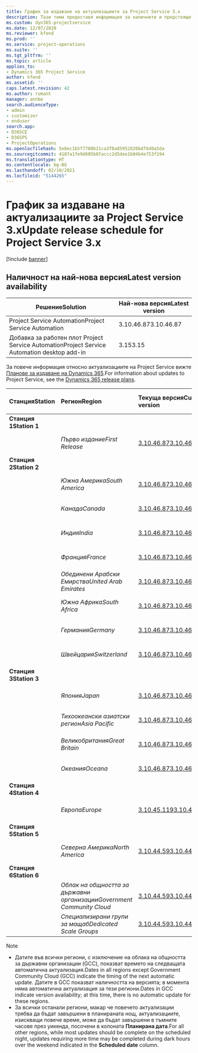 ```yaml
---
title: График за издаване на актуализациите за Project Service 3.x
description: Тази тема предоставя информация за наличните и предстоящите издания на Dynamics 365 Project Service Automation.
ms.custom: dyn365-projectservice
ms.date: 12/07/2020
ms.reviewer: kfend
ms.prod: ''
ms.service: project-operations
ms.suite: ''
ms.tgt_pltfrm: ''
ms.topic: article
applies_to:
- Dynamics 365 Project Service
author: kfend
ms.assetid: ''
caps.latest.revision: 42
ms.author: rumant
manager: annbe
search.audienceType:
- admin
- customizer
- enduser
search.app:
- D365CE
- D365PS
- ProjectOperations
ms.openlocfilehash: 5e8ec1b5f7760b21ca3f0a85952820bdf6d0a5da
ms.sourcegitcommit: 418fa1fe9d605b8faccc2d5dee1b04b4e753f194
ms.translationtype: HT
ms.contentlocale: bg-BG
ms.lasthandoff: 02/10/2021
ms.locfileid: "5144265"
---
```

# <a name="update-release-schedule-for-project-service-3x"></a><span data-ttu-id="de22d-103">График за издаване на актуализациите за Project Service 3.x</span><span class="sxs-lookup"><span data-stu-id="de22d-103">Update release schedule for Project Service 3.x</span></span>

[!include [banner](../includes/psa-now-project-operations.md)]

## <a name="latest-version-availability"></a><span data-ttu-id="de22d-104">Наличност на най-нова версия</span><span class="sxs-lookup"><span data-stu-id="de22d-104">Latest version availability</span></span>

| <span data-ttu-id="de22d-105">Решение</span><span class="sxs-lookup"><span data-stu-id="de22d-105">Solution</span></span>  | <span data-ttu-id="de22d-106">Най-нова версия</span><span class="sxs-lookup"><span data-stu-id="de22d-106">Latest version</span></span> |
|-------|----|
| <span data-ttu-id="de22d-107">Project Service Automation</span><span class="sxs-lookup"><span data-stu-id="de22d-107">Project Service Automation</span></span>    | <span data-ttu-id="de22d-108">3.10.46.87</span><span class="sxs-lookup"><span data-stu-id="de22d-108">3.10.46.87</span></span> |
| <span data-ttu-id="de22d-109">Добавка за работен плот Project Service Automation</span><span class="sxs-lookup"><span data-stu-id="de22d-109">Project Service Automation desktop add-in</span></span>                | <span data-ttu-id="de22d-110">3.15</span><span class="sxs-lookup"><span data-stu-id="de22d-110">3.15</span></span>          |

<span data-ttu-id="de22d-111">За повече информация относно актуализациите на Project Service вижте [Планове за издаване на Dynamics 365](https://docs.microsoft.com/dynamics365/release-plans/).</span><span class="sxs-lookup"><span data-stu-id="de22d-111">For information about updates to Project Service, see the [Dynamics 365 release plans](https://docs.microsoft.com/dynamics365/release-plans/).</span></span> 

| <span data-ttu-id="de22d-112">Станция</span><span class="sxs-lookup"><span data-stu-id="de22d-112">Station</span></span>  | <span data-ttu-id="de22d-113">Регион</span><span class="sxs-lookup"><span data-stu-id="de22d-113">Region</span></span> | <span data-ttu-id="de22d-114">Текуща версия</span><span class="sxs-lookup"><span data-stu-id="de22d-114">Current version</span></span> | <span data-ttu-id="de22d-115">Следваща версия</span><span class="sxs-lookup"><span data-stu-id="de22d-115">Next version</span></span> |  <span data-ttu-id="de22d-116">Планирана дата</span><span class="sxs-lookup"><span data-stu-id="de22d-116">Scheduled date</span></span>
| :---   | :---   | :---   | :---   |:---   |         
|<span data-ttu-id="de22d-117"><strong>Станция 1</strong></span><span class="sxs-lookup"><span data-stu-id="de22d-117"><strong>Station 1</strong></span></span> | |  |  | |
| | <span data-ttu-id="de22d-118"><i>Първо издание</i></span><span class="sxs-lookup"><span data-stu-id="de22d-118"><i>First Release</i></span></span> | [<span data-ttu-id="de22d-119">3.10.46.87</span><span class="sxs-lookup"><span data-stu-id="de22d-119">3.10.46.87</span></span>](whats-new-ur-28-5.md) | <span data-ttu-id="de22d-120">TBD</span><span class="sxs-lookup"><span data-stu-id="de22d-120">TBD</span></span> | <span data-ttu-id="de22d-121">19 февруари 2021</span><span class="sxs-lookup"><span data-stu-id="de22d-121">February 19, 2021</span></span>
|<span data-ttu-id="de22d-122"><strong>Станция 2</strong></span><span class="sxs-lookup"><span data-stu-id="de22d-122"><strong>Station 2</strong></span></span> | |  |  | |
| | <span data-ttu-id="de22d-123"><i>Южна Америка</i></span><span class="sxs-lookup"><span data-stu-id="de22d-123"><i>South America</i></span></span> | [<span data-ttu-id="de22d-124">3.10.46.87</span><span class="sxs-lookup"><span data-stu-id="de22d-124">3.10.46.87</span></span>](whats-new-ur-28-5.md) | <span data-ttu-id="de22d-125">TBD</span><span class="sxs-lookup"><span data-stu-id="de22d-125">TBD</span></span> | <span data-ttu-id="de22d-126">26 февруари 2021</span><span class="sxs-lookup"><span data-stu-id="de22d-126">February 26, 2021</span></span>
| | <span data-ttu-id="de22d-127"><i>Канада</i></span><span class="sxs-lookup"><span data-stu-id="de22d-127"><i>Canada</i></span></span> | [<span data-ttu-id="de22d-128">3.10.46.87</span><span class="sxs-lookup"><span data-stu-id="de22d-128">3.10.46.87</span></span>](whats-new-ur-28-5.md) | <span data-ttu-id="de22d-129">TBD</span><span class="sxs-lookup"><span data-stu-id="de22d-129">TBD</span></span> | <span data-ttu-id="de22d-130">26 февруари 2021</span><span class="sxs-lookup"><span data-stu-id="de22d-130">February 26, 2021</span></span>
| | <span data-ttu-id="de22d-131"><i>Индия</i></span><span class="sxs-lookup"><span data-stu-id="de22d-131"><i>India</i></span></span> | [<span data-ttu-id="de22d-132">3.10.46.87</span><span class="sxs-lookup"><span data-stu-id="de22d-132">3.10.46.87</span></span>](whats-new-ur-28-5.md) | <span data-ttu-id="de22d-133">TBD</span><span class="sxs-lookup"><span data-stu-id="de22d-133">TBD</span></span> | <span data-ttu-id="de22d-134">26 февруари 2021</span><span class="sxs-lookup"><span data-stu-id="de22d-134">February 26, 2021</span></span>
| | <span data-ttu-id="de22d-135"><i>Франция</i></span><span class="sxs-lookup"><span data-stu-id="de22d-135"><i>France</i></span></span> | [<span data-ttu-id="de22d-136">3.10.46.87</span><span class="sxs-lookup"><span data-stu-id="de22d-136">3.10.46.87</span></span>](whats-new-ur-28-5.md) | <span data-ttu-id="de22d-137">TBD</span><span class="sxs-lookup"><span data-stu-id="de22d-137">TBD</span></span> | <span data-ttu-id="de22d-138">26 февруари 2021</span><span class="sxs-lookup"><span data-stu-id="de22d-138">February 26, 2021</span></span>
| | <span data-ttu-id="de22d-139"><i>Обединени Арабски Емирства</i></span><span class="sxs-lookup"><span data-stu-id="de22d-139"><i>United Arab Emirates</i></span></span> | [<span data-ttu-id="de22d-140">3.10.46.87</span><span class="sxs-lookup"><span data-stu-id="de22d-140">3.10.46.87</span></span>](whats-new-ur-28-5.md) | <span data-ttu-id="de22d-141">TBD</span><span class="sxs-lookup"><span data-stu-id="de22d-141">TBD</span></span> | <span data-ttu-id="de22d-142">26 февруари 2021</span><span class="sxs-lookup"><span data-stu-id="de22d-142">February 26, 2021</span></span>
| | <span data-ttu-id="de22d-143"><i>Южна Африка</i></span><span class="sxs-lookup"><span data-stu-id="de22d-143"><i>South Africa</i></span></span> | [<span data-ttu-id="de22d-144">3.10.46.87</span><span class="sxs-lookup"><span data-stu-id="de22d-144">3.10.46.87</span></span>](whats-new-ur-28-5.md) | <span data-ttu-id="de22d-145">TBD</span><span class="sxs-lookup"><span data-stu-id="de22d-145">TBD</span></span> | <span data-ttu-id="de22d-146">26 февруари 2021</span><span class="sxs-lookup"><span data-stu-id="de22d-146">February 26, 2021</span></span>
| | <span data-ttu-id="de22d-147"><i>Германия</i></span><span class="sxs-lookup"><span data-stu-id="de22d-147"><i>Germany</i></span></span> | [<span data-ttu-id="de22d-148">3.10.46.87</span><span class="sxs-lookup"><span data-stu-id="de22d-148">3.10.46.87</span></span>](whats-new-ur-28-5.md) | <span data-ttu-id="de22d-149">TBD</span><span class="sxs-lookup"><span data-stu-id="de22d-149">TBD</span></span> | <span data-ttu-id="de22d-150">26 февруари 2021</span><span class="sxs-lookup"><span data-stu-id="de22d-150">February 26, 2021</span></span>
| | <span data-ttu-id="de22d-151"><i>Швейцария</i></span><span class="sxs-lookup"><span data-stu-id="de22d-151"><i>Switzerland</i></span></span> | [<span data-ttu-id="de22d-152">3.10.46.87</span><span class="sxs-lookup"><span data-stu-id="de22d-152">3.10.46.87</span></span>](whats-new-ur-28-5.md) | <span data-ttu-id="de22d-153">TBD</span><span class="sxs-lookup"><span data-stu-id="de22d-153">TBD</span></span> | <span data-ttu-id="de22d-154">26 февруари 2021</span><span class="sxs-lookup"><span data-stu-id="de22d-154">February 26, 2021</span></span>
|<span data-ttu-id="de22d-155"><strong>Станция 3</strong></span><span class="sxs-lookup"><span data-stu-id="de22d-155"><strong>Station 3</strong></span></span> | |  |  | |
| | <span data-ttu-id="de22d-156"><i>Япония</i></span><span class="sxs-lookup"><span data-stu-id="de22d-156"><i>Japan</i></span></span> | [<span data-ttu-id="de22d-157">3.10.46.87</span><span class="sxs-lookup"><span data-stu-id="de22d-157">3.10.46.87</span></span>](whats-new-ur-28-5.md) | <span data-ttu-id="de22d-158">TBD</span><span class="sxs-lookup"><span data-stu-id="de22d-158">TBD</span></span> | <span data-ttu-id="de22d-159">05 март 2021 г.</span><span class="sxs-lookup"><span data-stu-id="de22d-159">March 05, 2021</span></span>
| | <span data-ttu-id="de22d-160"><i>Тихоокеански азиатски регион</i></span><span class="sxs-lookup"><span data-stu-id="de22d-160"><i>Asia Pacific</i></span></span> | [<span data-ttu-id="de22d-161">3.10.46.87</span><span class="sxs-lookup"><span data-stu-id="de22d-161">3.10.46.87</span></span>](whats-new-ur-28-5.md) | <span data-ttu-id="de22d-162">TBD</span><span class="sxs-lookup"><span data-stu-id="de22d-162">TBD</span></span> | <span data-ttu-id="de22d-163">05 март 2021 г.</span><span class="sxs-lookup"><span data-stu-id="de22d-163">March 05, 2021</span></span>
| | <span data-ttu-id="de22d-164"><i>Великобритания</i></span><span class="sxs-lookup"><span data-stu-id="de22d-164"><i>Great Britain</i></span></span> | [<span data-ttu-id="de22d-165">3.10.46.87</span><span class="sxs-lookup"><span data-stu-id="de22d-165">3.10.46.87</span></span>](whats-new-ur-28-5.md) | <span data-ttu-id="de22d-166">TBD</span><span class="sxs-lookup"><span data-stu-id="de22d-166">TBD</span></span> | <span data-ttu-id="de22d-167">05 март 2021 г.</span><span class="sxs-lookup"><span data-stu-id="de22d-167">March 05, 2021</span></span>
| | <span data-ttu-id="de22d-168"><i>Океания</i></span><span class="sxs-lookup"><span data-stu-id="de22d-168"><i>Oceana</i></span></span> | [<span data-ttu-id="de22d-169">3.10.46.87</span><span class="sxs-lookup"><span data-stu-id="de22d-169">3.10.46.87</span></span>](whats-new-ur-28-5.md) | <span data-ttu-id="de22d-170">TBD</span><span class="sxs-lookup"><span data-stu-id="de22d-170">TBD</span></span> | <span data-ttu-id="de22d-171">05 март 2021 г.</span><span class="sxs-lookup"><span data-stu-id="de22d-171">March 05, 2021</span></span>
|<span data-ttu-id="de22d-172"><strong>Станция 4</strong></span><span class="sxs-lookup"><span data-stu-id="de22d-172"><strong>Station 4</strong></span></span> | |  |  | |
| | <span data-ttu-id="de22d-173"><i>Европа</i></span><span class="sxs-lookup"><span data-stu-id="de22d-173"><i>Europe</i></span></span> | [<span data-ttu-id="de22d-174">3.10.45.119</span><span class="sxs-lookup"><span data-stu-id="de22d-174">3.10.45.119</span></span>](whats-new-ur-27-5.md) | [<span data-ttu-id="de22d-175">3.10.46.87</span><span class="sxs-lookup"><span data-stu-id="de22d-175">3.10.46.87</span></span>](whats-new-ur-28-5.md) | <span data-ttu-id="de22d-176">19 февруари 2021</span><span class="sxs-lookup"><span data-stu-id="de22d-176">February 19, 2021</span></span>
|<span data-ttu-id="de22d-177"><strong>Станция 5</strong></span><span class="sxs-lookup"><span data-stu-id="de22d-177"><strong>Station 5</strong></span></span> | |  |  | |
| | <span data-ttu-id="de22d-178"><i>Северна Америка</i></span><span class="sxs-lookup"><span data-stu-id="de22d-178"><i>North America</i></span></span> | [<span data-ttu-id="de22d-179">3.10.44.59</span><span class="sxs-lookup"><span data-stu-id="de22d-179">3.10.44.59</span></span>](whats-new-ur-26.md) | [<span data-ttu-id="de22d-180">3.10.45.119</span><span class="sxs-lookup"><span data-stu-id="de22d-180">3.10.45.119</span></span>](whats-new-ur-27-5.md) | <span data-ttu-id="de22d-181">12 февруари 2021</span><span class="sxs-lookup"><span data-stu-id="de22d-181">February 12, 2021</span></span>
|<span data-ttu-id="de22d-182"><strong>Станция 6</strong></span><span class="sxs-lookup"><span data-stu-id="de22d-182"><strong>Station 6</strong></span></span> | |  |  | |
| | <span data-ttu-id="de22d-183"><i>Облак на общността за държавни организации</i></span><span class="sxs-lookup"><span data-stu-id="de22d-183"><i>Government Community Cloud</i></span></span> | [<span data-ttu-id="de22d-184">3.10.44.59</span><span class="sxs-lookup"><span data-stu-id="de22d-184">3.10.44.59</span></span>](whats-new-ur-26.md) | [<span data-ttu-id="de22d-185">3.10.45.119</span><span class="sxs-lookup"><span data-stu-id="de22d-185">3.10.45.119</span></span>](whats-new-ur-27-5.md) | <span data-ttu-id="de22d-186">12 февруари 2021</span><span class="sxs-lookup"><span data-stu-id="de22d-186">February 12, 2021</span></span>
| | <span data-ttu-id="de22d-187"><i>Специализирани групи за мащаб</i></span><span class="sxs-lookup"><span data-stu-id="de22d-187"><i>Dedicated Scale Groups</i></span></span> | [<span data-ttu-id="de22d-188">3.10.44.59</span><span class="sxs-lookup"><span data-stu-id="de22d-188">3.10.44.59</span></span>](whats-new-ur-26.md) | [<span data-ttu-id="de22d-189">3.10.45.119</span><span class="sxs-lookup"><span data-stu-id="de22d-189">3.10.45.119</span></span>](whats-new-ur-27-5.md) | <span data-ttu-id="de22d-190">19 февруари 2021</span><span class="sxs-lookup"><span data-stu-id="de22d-190">February 19, 2021</span></span>

>[!Note]
> - <span data-ttu-id="de22d-191">Датите във всички региони, с изключение на облака на общността за държавни организации (GCC), показват времето на следващата автоматична актуализация.</span><span class="sxs-lookup"><span data-stu-id="de22d-191">Dates in all regions except Government Community Cloud (GCC) indicate the timing of the next automatic update.</span></span> <span data-ttu-id="de22d-192">Датите в GCC показват наличността на версията; в момента няма автоматична актуализация за тези региони.</span><span class="sxs-lookup"><span data-stu-id="de22d-192">Dates in GCC indicate version availability; at this time, there is no automatic update for these regions.</span></span>
> - <span data-ttu-id="de22d-193">За всички останали региони, макар че повечето актуализации трябва да бъдат завършени в планираната нощ, актуализациите, изискващи повече време, може да бъдат завършени в тъмните часове през уикенда, посочени в колоната **Планирана дата**.</span><span class="sxs-lookup"><span data-stu-id="de22d-193">For all other regions, while most updates should be complete on the scheduled night, updates requiring more time may be completed during dark hours over the weekend indicated in the **Scheduled date** column.</span></span>
